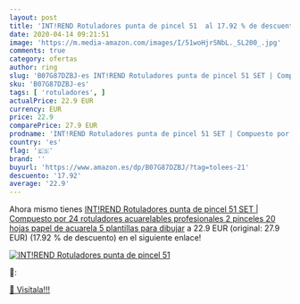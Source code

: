 ```yaml
---
layout: post
title: 'INT!REND Rotuladores punta de pincel 51  al 17.92 % de descuento'
date: 2020-04-14 09:21:51
image: 'https://m.media-amazon.com/images/I/51woHjrSNbL._SL200_.jpg'
comments: true
category: ofertas
author: ring
slug: 'B07G87DZBJ-es INT!REND Rotuladores punta de pincel 51 SET | Compuesto...'
sku: 'B07G87DZBJ-es'
tags: [ 'rotuladores', ]
actualPrice: 22.9 EUR
currency: EUR
price: 22.9
comparePrice: 27.9 EUR
prodname: 'INT!REND Rotuladores punta de pincel 51 SET | Compuesto por 24 rotuladores acuarelables profesionales  2 pinceles  20 hojas papel de acuarela  5 plantillas para dibujar'
country: 'es'
flag: '🇪🇸'
brand: ''
buyurl: 'https://www.amazon.es/dp/B07G87DZBJ/?tag=tolees-21'
descuento: '17.92'
average: '22.9'
---
```


Ahora mismo tienes [INT!REND Rotuladores punta de pincel 51 SET | Compuesto por 24 rotuladores acuarelables profesionales  2 pinceles  20 hojas papel de acuarela  5 plantillas para dibujar](https://www.amazon.es/dp/B07G87DZBJ/?tag=tolees-21) a 22.9 EUR (original: 27.9 EUR) (17.92 %  de descuento) en el siguiente enlace!

[![INT!REND Rotuladores punta de pincel 51 ](https://m.media-amazon.com/images/I/51woHjrSNbL._SL200_.jpg)](https://www.amazon.es/dp/B07G87DZBJ/?tag=tolees-21)

🔎:


[🛒 Visítala!!!](https://www.amazon.es/dp/B07G87DZBJ/?tag=tolees-21)
